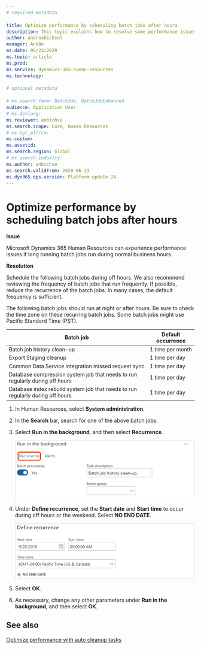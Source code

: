 ```yaml
---
# required metadata

title: Optimize performance by scheduling batch jobs after hours
description: This topic explains how to resolve some performance issues with Microsoft Dynamics 365 Human Resources by scheduling long-running batch jobs after hours.
author: andreabichsel
manager: AnnBe
ms.date: 06/23/2020
ms.topic: article
ms.prod: 
ms.service: dynamics-365-human-resources
ms.technology: 

# optional metadata

# ms.search.form: BatchJob, BatchJobEnhanced
audience: Application User
# ms.devlang: 
ms.reviewer: anbichse
ms.search.scope: Core, Human Resources
# ms.tgt_pltfrm: 
ms.custom: 
ms.assetid: 
ms.search.region: Global
# ms.search.industry: 
ms.author: anbichse
ms.search.validFrom: 2020-06-23
ms.dyn365.ops.version: Platform update 24
---
```



# Optimize performance by scheduling batch jobs after hours

**Issue**

Microsoft Dynamics 365 Human Resources can experience performance issues if long running batch jobs run during normal business hours.

**Resolution**

Schedule the following batch jobs during off hours. We also recommend reviewing the frequency of batch jobs that run frequently. If possible, reduce the recurrence of the batch jobs. In many cases, the default frequency is sufficient.

The following batch jobs should run at night or after hours. Be sure to check the time zone on these recurring batch jobs. Some batch jobs might use Pacific Standard Time (PST).

| Batch job | Default occurrence |
| --- | --- |
| Batch job history clean-up | 1 time per month |
| Export Staging cleanup | 1 time per day |
| Common Data Service integration missed request sync | 1 time per day |
| Database compression system job that needs to run regularly during off hours | 1 time per day |
| Database index rebuild system job that needs to run regularly during off hours | 1 time per day |

1. In Human Resources, select **System administration**.

2. In the **Search** bar, search for one of the above batch jobs.

3. Select **Run in the background**, and then select **Recurrence**.

   ![Set recurrence](media/talent-batch-history-cleanup-recurrence.png)

4. Under **Define recurrence**, set the **Start date** and **Start time** to occur during off hours or the weekend. Select **NO END DATE**. 

   ![Define recurrence start date and time](media/talent-batch-history-cleanup-define-recurrence.png)

5. Select **OK**.

6. As necessary, change any other parameters under **Run in the background**, and then select **OK**.

## See also

[Optimize performance with auto cleanup tasks](hr-admin-troubleshooting-batch-history.md)
